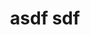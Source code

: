 ---
title: asdf sdf
pdf_path:
image:
permalink: link
sitemap: false
layout: landing
hubspot: '03f2a565-de5c-4c3d-86ed-30305fddd1cb'
---